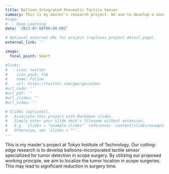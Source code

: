 ```yaml
---
title: Balloon-Integrated Pneumatic Tactile Sensor
summary: This is my master's research project. We aim to develop a novel pneumatic tactile sensor speciallized for tumor detection in scope surgeries.
#tags:
#  - Deep Learning
date: '2023-07-08T00:00:00Z'

# Optional external URL for project (replaces project detail page).
external_link: ''

image:
  focal_point: Smart

#links:
#  - icon: twitter
#    icon_pack: fab
#    name: Follow
#    url: https://twitter.com/georgecushen
#url_code: ''
#url_pdf: ''
#url_slides: ''
#url_video: ''

# Slides (optional).
#   Associate this project with Markdown slides.
#   Simply enter your slide deck's filename without extension.
#   E.g. `slides = "example-slides"` references `content/slides/example-slides.md`.
#   Otherwise, set `slides = ""`.
---
```


This is my master's project at Tokyo Institute of Technology. Our cutting-edge research is to develop balloons-incorporated tactile sensor speciallized for tumor detection in scope surgery. By utilizing our proposed working principle, we aim to localize the tumor location in scope surgeries. This may lead to significant reduction in surgery time.

